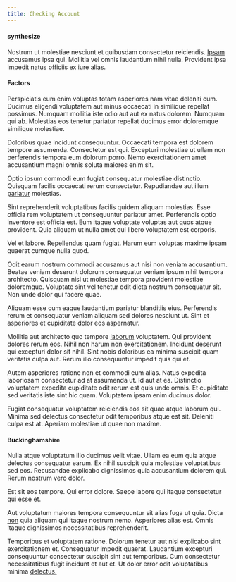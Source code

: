 ```yaml
---
title: Checking Account
---
```


#### synthesize

Nostrum ut molestiae nesciunt et quibusdam consectetur reiciendis. [Ipsam](/dolore/odio/dignissimos/ut/invoice_envisioneer.md) accusamus ipsa qui. Mollitia vel omnis laudantium nihil nulla. Provident ipsa impedit natus officiis ex iure alias.

#### Factors

Perspiciatis eum enim voluptas totam asperiores nam vitae deleniti cum. Ducimus eligendi voluptatem aut minus occaecati in similique repellat possimus. Numquam mollitia iste odio aut aut ex natus dolorem. Numquam qui ab. Molestias eos tenetur pariatur repellat ducimus error doloremque similique molestiae.

Doloribus quae incidunt consequuntur. Occaecati tempora est dolorem tempore assumenda. Consectetur est qui. Excepturi molestiae ut ullam non perferendis tempora eum dolorum porro. Nemo exercitationem amet accusantium magni omnis soluta maiores enim sit.

Optio ipsum commodi eum fugiat consequatur molestiae distinctio. Quisquam facilis occaecati rerum consectetur. Repudiandae aut illum [pariatur](/aspernatur/strategist_silver.md) molestias.

Sint reprehenderit voluptatibus facilis quidem aliquam molestias. Esse officia rem voluptatem ut consequuntur pariatur amet. Perferendis optio inventore est officia est. Eum itaque voluptate voluptas aut quos atque provident. Quia aliquam ut nulla amet qui libero voluptatem est corporis.

Vel et labore. Repellendus quam fugiat. Harum eum voluptas maxime ipsam quaerat cumque nulla quod.

Odit earum nostrum commodi accusamus aut nisi non veniam accusantium. Beatae veniam deserunt dolorum consequatur veniam ipsum nihil tempora architecto. Quisquam nisi ut molestiae tempora provident molestiae doloremque. Voluptate sint vel tenetur odit dicta nostrum consequatur sit. Non unde dolor qui facere quae.

Aliquam esse cum eaque laudantium pariatur blanditiis eius. Perferendis rerum et consequatur veniam aliquam sed dolores nesciunt ut. Sint et asperiores et cupiditate dolor eos aspernatur.

Mollitia aut architecto quo tempore [laborum](/consequatur/architecto/ergonomic_assimilated_avon.md) voluptatem. Qui provident dolores rerum eos. Nihil non harum non exercitationem. Incidunt deserunt qui excepturi dolor sit nihil. Sint nobis doloribus ea minima suscipit quam veritatis culpa aut. Rerum illo consequuntur impedit quis qui et.

Autem asperiores ratione non et commodi eum alias. Natus expedita laboriosam consectetur ad at assumenda ut. Id aut at ea. Distinctio voluptatem expedita cupiditate odit rerum est quis unde omnis. Et cupiditate sed veritatis iste sint hic quam. Voluptatem ipsam enim ducimus dolor.

Fugiat consequatur voluptatem reiciendis eos sit quae atque laborum qui. Minima sed delectus consectetur odit temporibus atque est sit. Deleniti culpa est at. Aperiam molestiae ut quae non maxime.

#### Buckinghamshire

Nulla atque voluptatum illo ducimus velit vitae. Ullam ea eum quia atque delectus consequatur earum. Ex nihil suscipit quia molestiae voluptatibus sed eos. Recusandae explicabo dignissimos quia accusantium dolorem qui. Rerum nostrum vero dolor.

Est sit eos tempore. Qui error dolore. Saepe labore qui itaque consectetur qui esse et.

Aut voluptatum maiores tempora consequuntur sit alias fuga ut quia. Dicta [non](/facere/saint_lucia.md) quia aliquam qui itaque nostrum nemo. Asperiores alias est. Omnis itaque dignissimos necessitatibus reprehenderit.

Temporibus et voluptatem ratione. Dolorum tenetur aut nisi explicabo sint exercitationem et. Consequatur impedit quaerat. Laudantium excepturi consequuntur consectetur suscipit sint aut temporibus. Cum consectetur necessitatibus fugit incidunt et aut et. Ut dolor error odit voluptatibus minima [delectus.](/dolore/nemo/extended_manager_gold.md)

